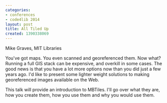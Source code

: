 ```yaml
---
categories:
- conferences
- code4lib 2014
layout: post
title: All Tiled Up
created: 1390338069
---
```

Mike Graves, MIT Libraries

You've got maps. You even scanned and georeferenced them. Now what? Running a full GIS stack can be expensive, and overkill in some cases. The good news is that you have a lot more options now than you did just a few years ago. I'd like to present some lighter weight solutions to making georeferenced images available on the Web.

This talk will provide an introduction to MBTiles. I'll go over what they are, how you create them, how you use them and why you would use them.
